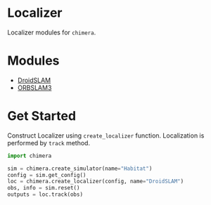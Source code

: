 # <b>Localizer</b>

Localizer modules for `chimera`.


# Modules

- [DroidSLAM](./droidslam/)
- [ORBSLAM3](./orbslam3/)

# Get Started

Construct Localizer using `create_localizer` function.
Localization is performed by `track` method.

```python
import chimera

sim = chimera.create_simulator(name="Habitat")
config = sim.get_config()
loc = chimera.create_localizer(config, name="DroidSLAM")
obs, info = sim.reset()
outputs = loc.track(obs)
```
